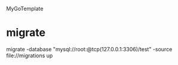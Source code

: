 MyGoTemplate

# migrate
migrate -database "mysql://root:@tcp(127.0.0.1:3306)/test" 
-source file://migrations up